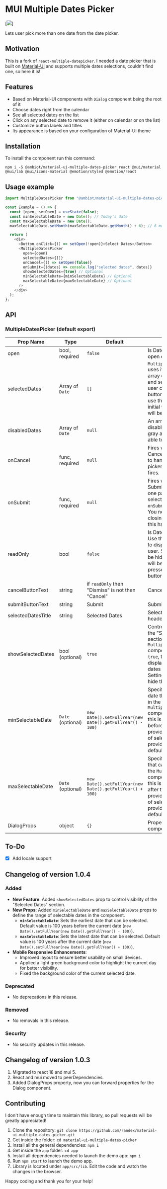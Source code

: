 # MUI Multiple Dates Picker

[![](https://raw.githubusercontent.com/randex/react-multiple-datepicker/master/demo/datepicker-screenshot.png)]

Lets user pick more than one date from the date picker.

## Motivation

This is a fork of `react-multiple-datepicker`. I needed a date picker that is built on [Material-UI](https://github.com/mui-org/material-ui) and supports multiple dates selections, couldn't find one, so here it is!

## Features

- Based on Material-UI components with `Dialog` component being the root of it
- Choose dates right from the calendar
- See all selected dates on the list
- Click on any selected date to remove it (either on calendar or on the list)
- Customize button labels and titles
- Its appearance is based on your configuration of Material-UI theme

## Installation

To install the component run this command:

```
npm i -S @ambiot/material-ui-multiple-dates-picker react @mui/material @mui/lab @mui/icons-material @emotion/styled @emotion/react
```

## Usage example

```javascript
import MultipleDatesPicker from "@ambiot/material-ui-multiple-dates-picker";

const Example = () => {
  const [open, setOpen] = useState(false);
  const minSelectableDate = new Date(); // Today’s date
  const maxSelectableDate = new Date();
  maxSelectableDate.setMonth(maxSelectableDate.getMonth() + 6); // 6 months from now

  return (
    <div>
      <Button onClick={() => setOpen(!open)}>Select Dates</Button>
      <MultipleDatesPicker
        open={open}
        selectedDates={[]}
        onCancel={() => setOpen(false)}
        onSubmit={(dates) => console.log("selected dates", dates)}
        showSelectedDates={true} // Optional
        minSelectableDate={minSelectableDate} // Optional
        maxSelectableDate={maxSelectableDate} // Optional
      />
    </div>
  );
};
```

## API

### MultipleDatesPicker (default export)

| Prop Name          | Type              | Default                                                  | Description                                                                                                                                                                                                                                      |
| ------------------ | ----------------- | -------------------------------------------------------- | ------------------------------------------------------------------------------------------------------------------------------------------------------------------------------------------------------------------------------------------------ |
| open               | bool, required    | `false`                                                  | Is Date Picker Dialog open or not                                                                                                                                                                                                                |
| selectedDates      | Array of `Date`   | `[]`                                                     | `MultipleDatesPicker` uses its own internal array of selected date and sends it only when user clicks Submit button. But you can still use this variable to pass initial value to it — array will be copied.                                     |
| disabledDates      | Array of `Date`   | `null`                                                   | An array of dates to disable. They will appear gray and user won't be able to select them.                                                                                                                                                       |
| onCancel           | func, required    | `null`                                                   | Fires when user clicks Cancel button. You need to handle closing the picker when this handler fires.                                                                                                                                             |
| onSubmit           | func, required    | `null`                                                   | Fires when user clicks Submit button with only one parameter: array of selected `Date`s: `onSubmit(selectedDates)`. You need to handle closing the picker when this handler fires.                                                               |
| readOnly           | bool              | `false`                                                  | Is Date Picker interactive. Use this if you just want to display dates to the user. Submit button will be hidden and `onCancel` will be fired when user presses "Dismiss" button.                                                                |
| cancelButtonText   | string            | if `readOnly` then "Dismiss" is not then "Cancel"        | Cancel button title                                                                                                                                                                                                                              |
| submitButtonText   | string            | Submit                                                   | Submit button title                                                                                                                                                                                                                              |
| selectedDatesTitle | string            | Selected Dates                                           | Selected dates list header title                                                                                                                                                                                                                 |
| showSelectedDates  | bool (optional)   | `true`                                                   | Controls the visibility of the "Selected Dates" section within the `MultipleDatesPicker` component. When set to `true`, the section displaying the selected dates will be visible. Setting it to `false` will hide this section.                 |
| minSelectableDate  | `Date` (optional) | `new Date().setFullYear(new Date().getFullYear() - 100)` | Specifies the earliest date that can be selected in the `MultipleDatesPicker` component. By default, this is set to 100 years before the current date, providing a broad range of selectable dates. If provided, it overrides the default value. |
| maxSelectableDate  | `Date` (optional) | `new Date().setFullYear(new Date().getFullYear() + 100)` | Specifies the latest date that can be selected in the `MultipleDatesPicker` component. By default, this is set to 100 years after the current date, providing a broad range of selectable dates. If provided, it overrides the default value.    |
| DialogProps        | object            | `{}`                                                     | Properties for the Dialog component. [See more](https://mui.com/material-ui/api/dialog/#props)                                                                                                                                                   |

## To-Do

- [x] Add locale support

## Changelog of version 1.0.4

### Added

- **New Feature**: Added `showSelectedDates` prop to control visibility of the "Selected Dates" section.
- **New Props**: Added `minSelectableDate` and `maxSelectableDate` props to define the range of selectable dates in the component.
  - **`minSelectableDate`**: Sets the earliest date that can be selected. Default value is 100 years before the current date (`new Date().setFullYear(new Date().getFullYear() - 100)`).
  - **`maxSelectableDate`**: Sets the latest date that can be selected. Default value is 100 years after the current date (`new Date().setFullYear(new Date().getFullYear() + 100)`).
- **Mobile Responsive Enhancements**:
  - Improved layout to ensure better usability on small devices.
  - Applied a light green background color to highlight the current day for better visibility.
  - Fixed the background color of the current selected date.

### Deprecated

- No deprecations in this release.

### Removed

- No removals in this release.

### Security

- No security updates in this release.

## Changelog of version 1.0.3

1. Migrated to react 18 and mui 5.
2. React and mui moved to peerDependencies.
3. Added DialogProps property, now you can forward properties for the Dialog component.

## Contributing

I don't have enough time to maintain this library, so pull requests will be greatly appreciated!

1. Clone the repository: `git clone https://github.com/randex/material-ui-multiple-dates-picker.git`
2. Get inside the folder: `cd material-ui-multiple-dates-picker`
3. Install all the general dependencies: `npm i`
4. Get inside the `app` folder: `cd app`
5. Install all dependencies needed to launch the demo app: `npm i`
6. Run `npm start` to launch the demo app.
7. Library is located under `app/src/lib`. Edit the code and watch the changes in the browser.

Happy coding and thank you for your help!
